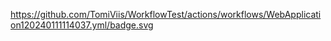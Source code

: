 https://github.com/TomiViis/WorkflowTest/actions/workflows/WebApplication120240111114037.yml/badge.svg

